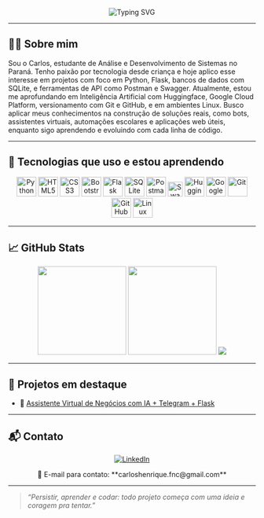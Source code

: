 <!-- Banner animado (funcional no GitHub) -->
<p align="center">
  <img src="https://readme-typing-svg.herokuapp.com?font=Fira+Code&duration=3000&pause=1000&color=F70000&center=true&vCenter=true&width=435&lines=Olá%2C+me+chamo+Carlos!;Desenvolvedor+em+formação;Foco+em+Python%2C+IA+e+Cloud+Computing!" alt="Typing SVG" />
</p>

---

## 👨‍💻 Sobre mim

Sou o Carlos, estudante de Análise e Desenvolvimento de Sistemas no Paraná. Tenho paixão por tecnologia desde criança e hoje aplico esse interesse em projetos com foco em Python, Flask, bancos de dados com SQLite, e ferramentas de API como Postman e Swagger. Atualmente, estou me aprofundando em Inteligência Artificial com Huggingface, Google Cloud Platform, versionamento com Git e GitHub, e em ambientes Linux. Busco aplicar meus conhecimentos na construção de soluções reais, como bots, assistentes virtuais, automações escolares e aplicações web úteis, enquanto sigo aprendendo e evoluindo com cada linha de código.

---

## 🚀 Tecnologias que uso e estou aprendendo

<div align="center">
  
  <!-- Linguagens e Web -->
  <img src="https://cdn.jsdelivr.net/gh/devicons/devicon/icons/python/python-original.svg" width="40" title="Python"/>
  <img src="https://cdn.jsdelivr.net/gh/devicons/devicon/icons/html5/html5-original.svg" width="40" title="HTML5"/>
  <img src="https://cdn.jsdelivr.net/gh/devicons/devicon/icons/css3/css3-original.svg" width="40" title="CSS3"/>
  <img src="https://cdn.jsdelivr.net/gh/devicons/devicon/icons/bootstrap/bootstrap-original.svg" width="40" title="Bootstrap"/>
  <img src="https://cdn.jsdelivr.net/gh/devicons/devicon/icons/flask/flask-original.svg" width="40" title="Flask"/>

  <!-- Banco de Dados e API -->
  <img src="https://cdn.jsdelivr.net/gh/devicons/devicon/icons/sqlite/sqlite-original.svg" width="40" title="SQLite"/>
  <img src="https://cdn.jsdelivr.net/gh/devicons/devicon/icons/postman/postman-original.svg" width="40" title="Postman"/>
  <img src="https://img.shields.io/badge/Swagger-85EA2D?style=flat&logo=swagger&logoColor=black" height="30" title="Swagger"/>

  <!-- IA / Cloud -->
  <img src="https://huggingface.co/front/assets/huggingface_logo-noborder.svg" width="40" title="Huggingface"/>
  <img src="https://cdn.jsdelivr.net/gh/devicons/devicon/icons/googlecloud/googlecloud-original.svg" width="40" title="Google Cloud"/>

  <!-- Versionamento e Sistema -->
  <img src="https://cdn.jsdelivr.net/gh/devicons/devicon/icons/git/git-original.svg" width="40" title="Git"/>
  <img src="https://cdn.jsdelivr.net/gh/devicons/devicon/icons/github/github-original.svg" width="40" title="GitHub"/>
  <img src="https://cdn.jsdelivr.net/gh/devicons/devicon/icons/linux/linux-original.svg" width="40" title="Linux"/>

</div>

---

## 📈 GitHub Stats

<div align="center">
  <img height="180em" src="https://github-readme-stats.vercel.app/api?username=Carlosferreiraz21&show_icons=true&theme=radical&count_private=true"/>
  <img height="180em" src="https://github-readme-stats.vercel.app/api/top-langs/?username=Carlosferreiraz21&layout=compact&langs_count=7&theme=radical"/>
  <img src="https://github-readme-streak-stats.herokuapp.com/?user=Carlosferreiraz21&theme=radical"/>
</div>

---

## 🧠 Projetos em destaque

- 🤖 [Assistente Virtual de Negócios com IA + Telegram + Flask](https://github.com/Carlosferreiraz21/Assistente-virtual)

---

## 📬 Contato

<p align="center">
  <a href="https://www.linkedin.com/in/carlos-henrique-dev/" target="_blank">
    <img src="https://img.shields.io/badge/-LinkedIn-0A66C2?style=for-the-badge&logo=linkedin&logoColor=white" alt="LinkedIn">
  </a>
</p>

<p align="center">
  📧 E-mail para contato: **carloshenrique.fnc@gmail.com**
</p>

---

> *“Persistir, aprender e codar: todo projeto começa com uma ideia e coragem pra tentar.”*
